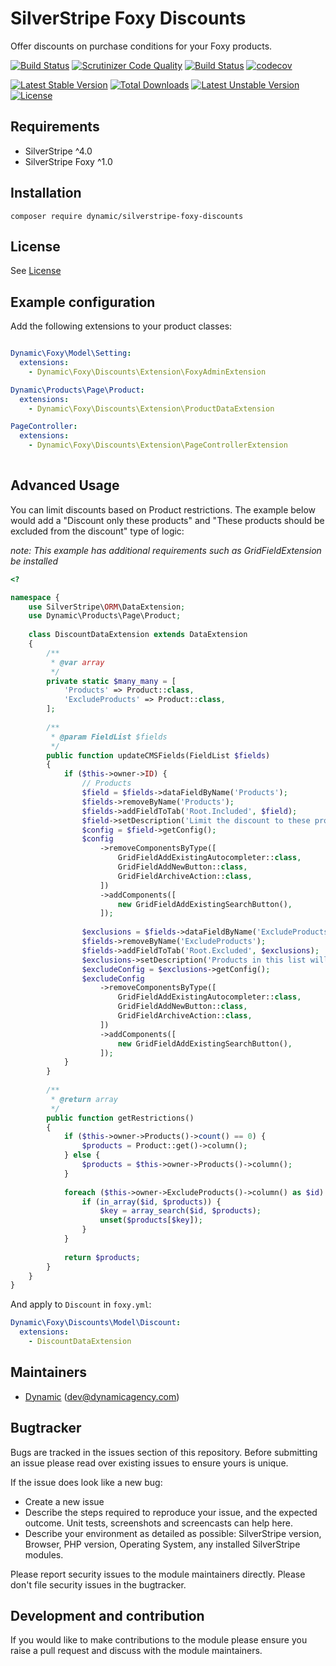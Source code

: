 # SilverStripe Foxy Discounts

Offer discounts on purchase conditions for your Foxy products.

[![Build Status](https://travis-ci.org/dynamic/silverstripe-foxy-discounts.svg?branch=master)](https://travis-ci.org/dynamic/silverstripe-foxy-discounts)
[![Scrutinizer Code Quality](https://scrutinizer-ci.com/g/dynamic/silverstripe-foxy-discounts/badges/quality-score.png?b=master)](https://scrutinizer-ci.com/g/dynamic/silverstripe-foxy-discounts/?branch=master)
[![Build Status](https://scrutinizer-ci.com/g/dynamic/silverstripe-foxy-discounts/badges/build.png?b=master)](https://scrutinizer-ci.com/g/dynamic/silverstripe-foxy-discounts/build-status/master)
[![codecov](https://codecov.io/gh/dynamic/silverstripe-foxy-discounts/branch/master/graph/badge.svg)](https://codecov.io/gh/dynamic/silverstripe-foxy-discounts)

[![Latest Stable Version](https://poser.pugx.org/dynamic/silverstripe-foxy-discounts/v/stable)](https://packagist.org/packages/dynamic/silverstripe-foxy-discounts)
[![Total Downloads](https://poser.pugx.org/dynamic/silverstripe-foxy-discounts/downloads)](https://packagist.org/packages/dynamic/silverstripe-foxy-discounts)
[![Latest Unstable Version](https://poser.pugx.org/dynamic/silverstripe-foxy-discounts/v/unstable)](https://packagist.org/packages/dynamic/silverstripe-foxy-discounts)
[![License](https://poser.pugx.org/dynamic/silverstripe-foxy-discounts/license)](https://packagist.org/packages/dynamic/silverstripe-foxy-discounts)

## Requirements

* SilverStripe ^4.0
* SilverStripe Foxy ^1.0

## Installation

```
composer require dynamic/silverstripe-foxy-discounts
```

## License
See [License](license.md)

## Example configuration

Add the following extensions to your product classes:

```yaml

Dynamic\Foxy\Model\Setting:
  extensions:
    - Dynamic\Foxy\Discounts\Extension\FoxyAdminExtension

Dynamic\Products\Page\Product:
  extensions:
    - Dynamic\Foxy\Discounts\Extension\ProductDataExtension

PageController:
  extensions:
    - Dynamic\Foxy\Discounts\Extension\PageControllerExtension
  
```

## Advanced Usage

You can limit discounts based on Product restrictions. The example below would add a "Discount only these products" and "These products should be excluded from the discount" type of logic:

*note: This example has additional requirements such as GridFieldExtension be installed* 

```php
<?

namespace {
    use SilverStripe\ORM\DataExtension;
    use Dynamic\Products\Page\Product;
    
	class DiscountDataExtension extends DataExtension
	{
	    /**
	     * @var array
	     */
	    private static $many_many = [
	        'Products' => Product::class,
	        'ExcludeProducts' => Product::class,
	    ];
	
	    /**
	     * @param FieldList $fields
	     */
	    public function updateCMSFields(FieldList $fields)
	    {
	        if ($this->owner->ID) {
	            // Products
	            $field = $fields->dataFieldByName('Products');
	            $fields->removeByName('Products');
	            $fields->addFieldToTab('Root.Included', $field);
	            $field->setDescription('Limit the discount to these products. If no products specified, all products will receive the discount');
	            $config = $field->getConfig();
	            $config
	                ->removeComponentsByType([
	                    GridFieldAddExistingAutocompleter::class,
	                    GridFieldAddNewButton::class,
	                    GridFieldArchiveAction::class,
	                ])
	                ->addComponents([
	                    new GridFieldAddExistingSearchButton(),
	                ]);
	
	            $exclusions = $fields->dataFieldByName('ExcludeProducts');
	            $fields->removeByName('ExcludeProducts');
	            $fields->addFieldToTab('Root.Excluded', $exclusions);
	            $exclusions->setDescription('Products in this list will ALWAYS be excluded from the discount, even if added to the "Included" tab.');
	            $excludeConfig = $exclusions->getConfig();
	            $excludeConfig
	                ->removeComponentsByType([
	                    GridFieldAddExistingAutocompleter::class,
	                    GridFieldAddNewButton::class,
	                    GridFieldArchiveAction::class,
	                ])
	                ->addComponents([
	                    new GridFieldAddExistingSearchButton(),
	                ]);
	        }
	    }
	
	    /**
	     * @return array
	     */
	    public function getRestrictions()
	    {
	        if ($this->owner->Products()->count() == 0) {
	            $products = Product::get()->column();
	        } else {
	            $products = $this->owner->Products()->column();
	        }
	
	        foreach ($this->owner->ExcludeProducts()->column() as $id) {
	            if (in_array($id, $products)) {
	                $key = array_search($id, $products);
	                unset($products[$key]);
	            }
	        }
	
	        return $products;
	    }
	}
}       

```

And apply to `Discount` in `foxy.yml`:

```yaml
Dynamic\Foxy\Discounts\Model\Discount:
  extensions:
    - DiscountDataExtension
```

## Maintainers
*  [Dynamic](http://www.dynamicagency.com) (<dev@dynamicagency.com>)
 
## Bugtracker
Bugs are tracked in the issues section of this repository. Before submitting an issue please read over 
existing issues to ensure yours is unique. 
 
If the issue does look like a new bug:
 
 - Create a new issue
 - Describe the steps required to reproduce your issue, and the expected outcome. Unit tests, screenshots 
 and screencasts can help here.
 - Describe your environment as detailed as possible: SilverStripe version, Browser, PHP version, 
 Operating System, any installed SilverStripe modules.
 
Please report security issues to the module maintainers directly. Please don't file security issues in the bugtracker.
 
## Development and contribution
If you would like to make contributions to the module please ensure you raise a pull request and discuss with the module maintainers.
